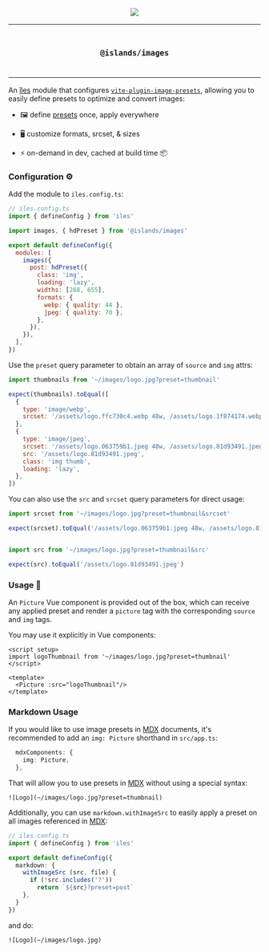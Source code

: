 <p align="center">
  <a href="https://iles-docs.netlify.app">
    <img src="https://github.com/ElMassimo/iles/blob/main/docs/images/banner.png"/>
  </a>
</p>

<p align="center">
<table>
<tbody>
<td align="center">
<br/>
<p align="center">
  <h3><samp>@islands/images</samp></h3>
  <img width="2000" height="0">
</p>
</td>
</tbody>
</table>
</p>

[îles]: https://github.com/ElMassimo/iles
[docs]: https://iles-docs.netlify.app
[MDX]: https://iles-docs.netlify.app/guide/markdown
[vite-plugin-image-presets]: https://github.com/ElMassimo/vite-plugin-image-presets

An [îles] module that configures [`vite-plugin-image-presets`][vite-plugin-image-presets], allowing you to easily define presets to optimize and convert images:

- 🖼 define [presets][vite-plugin-image-presets] once, apply everywhere

- 🖥 customize formats, srcset, & sizes

- ⚡️ on-demand in dev, cached at build time 📦

### Configuration ⚙️

Add the module to `iles.config.ts`:

```js
// iles.config.ts
import { defineConfig } from 'iles'

import images, { hdPreset } from '@islands/images'

export default defineConfig({
  modules: [
    images({
      post: hdPreset({
        class: 'img',
        loading: 'lazy',
        widths: [268, 655],
        formats: {
          webp: { quality: 44 },
          jpeg: { quality: 70 },
        },
      }),
    }),
  ],
})
```

Use the `preset` query parameter to obtain an array of `source` and `img` attrs:

```js
import thumbnails from '~/images/logo.jpg?preset=thumbnail'

expect(thumbnails).toEqual([
  {
    type: 'image/webp',
    srcset: '/assets/logo.ffc730c4.webp 48w, /assets/logo.1f874174.webp 96w',
  },
  {
    type: 'image/jpeg',
    srcset: '/assets/logo.063759b1.jpeg 48w, /assets/logo.81d93491.jpeg 96w',
    src: '/assets/logo.81d93491.jpeg',
    class: 'img thumb',
    loading: 'lazy',
  },
])
```

You can also use the `src` and `srcset` query parameters for direct usage:

```js
import srcset from '~/images/logo.jpg?preset=thumbnail&srcset'

expect(srcset).toEqual('/assets/logo.063759b1.jpeg 48w, /assets/logo.81d93491.jpeg 96w')


import src from '~/images/logo.jpg?preset=thumbnail&src'

expect(src).toEqual('/assets/logo.81d93491.jpeg')
```

### Usage 🚀

An `Picture` Vue component is provided out of the box, which can receive any
applied preset and render a `picture` tag with the corresponding `source` and `img` tags.

You may use it explicitly in Vue components:

```vue
<script setup>
import logoThumbnail from '~/images/logo.jpg?preset=thumbnail'
</script>

<template>
  <Picture :src="logoThumbnail"/>
</template>
```

### Markdown Usage

If you would like to use image presets in [MDX] documents, it's recommended
to add an `img: Picture` shorthand in `src/app.ts`:

```ts
  mdxComponents: {
    img: Picture,
  },
```

That will allow you to use presets in [MDX] without using a special syntax:

```mdx
![Logo](~/images/logo.jpg?preset=thumbnail)
```

Additionally, you can use `markdown.withImageSrc` to easily apply a preset on
all images referenced in [MDX]:

```ts
// iles.config.ts
import { defineConfig } from 'iles'

export default defineConfig({
  markdown: {
    withImageSrc (src, file) {
      if (!src.includes('?'))
        return `${src}?preset=post`
    },
  }
})
```

and do:

```mdx
![Logo](~/images/logo.jpg)
```
